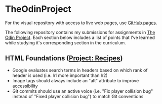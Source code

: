 # TheOdinProject
For the visual repository with access to live web pages, use [GitHub pages](https://lunkums.github.io/TheOdinProject/).

The following repository contains my submissions for assignments in [The Odin Project](https://www.theodinproject.com/). Each section below includes a list of points that I've learned while studying it's corresponding section in the curriculum.

## HTML Foundations ([Project: Recipes](./odin-recipes))
- Google evaluates search terms in headers based on which rank of header is used (i.e. h1 more important than h2)
- Image tags should always include an "alt" attribute to improve accessibility
- Git commits should use an active voice (i.e. "Fix player collision bug" instead of "Fixed player collision bug") to match Git conventions
